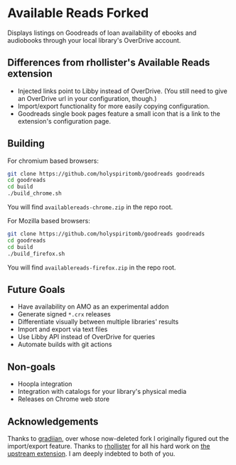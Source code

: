 # Available Reads Forked
Displays listings on Goodreads of loan availability of ebooks and audiobooks through your local library's OverDrive account.

## Differences from rhollister's Available Reads extension

* Injected links point to Libby instead of OverDrive. (You still need to give an OverDrive url in your configuration, though.)
* Import/export functionality for more easily copying configuration.
* Goodreads single book pages feature a small icon that is a link to the extension's configuration page.

## Building

For chromium based browsers:
```bash
git clone https://github.com/holyspiritomb/goodreads goodreads
cd goodreads
cd build
./build_chrome.sh
```
You will find `availablereads-chrome.zip` in the repo root.

For Mozilla based browsers:
```bash
git clone https://github.com/holyspiritomb/goodreads goodreads
cd goodreads
cd build
./build_firefox.sh
```
You will find `availablereads-firefox.zip` in the repo root.

## Future Goals

* Have availability on AMO as an experimental addon
* Generate signed `*.crx` releases
* Differentiate visually between multiple libraries' results
* Import and export via text files
* Use Libby API instead of OverDrive for queries
* Automate builds with git actions

## Non-goals

* Hoopla integration
* Integration with catalogs for your library's physical media
* Releases on Chrome web store

## Acknowledgements

Thanks to [gradiian](https://github.com/gradiian), over whose now-deleted fork I originally figured out the import/export feature. Thanks to [rhollister](https://github.com/rhollister) for all his hard work on [the upstream extension](https://github.com/rhollister/goodreads). I am deeply indebted to both of you.
